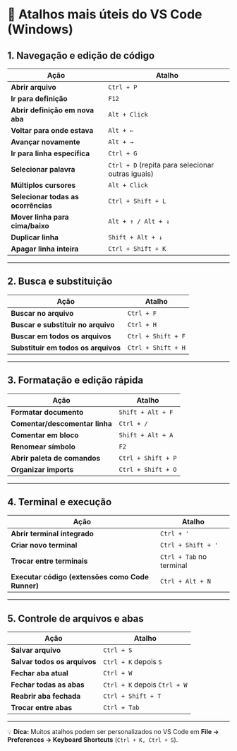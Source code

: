 # 📌 Atalhos mais úteis do VS Code (Windows)

## 1. Navegação e edição de código
| Ação | Atalho |
|------|--------|
| **Abrir arquivo** | `Ctrl + P` |
| **Ir para definição** | `F12` |
| **Abrir definição em nova aba** | `Alt + Click` |
| **Voltar para onde estava** | `Alt + ←` |
| **Avançar novamente** | `Alt + →` |
| **Ir para linha específica** | `Ctrl + G` |
| **Selecionar palavra** | `Ctrl + D` (repita para selecionar outras iguais) |
| **Múltiplos cursores** | `Alt + Click` |
| **Selecionar todas as ocorrências** | `Ctrl + Shift + L` |
| **Mover linha para cima/baixo** | `Alt + ↑ / Alt + ↓` |
| **Duplicar linha** | `Shift + Alt + ↓` |
| **Apagar linha inteira** | `Ctrl + Shift + K` |

---

## 2. Busca e substituição
| Ação | Atalho |
|------|--------|
| **Buscar no arquivo** | `Ctrl + F` |
| **Buscar e substituir no arquivo** | `Ctrl + H` |
| **Buscar em todos os arquivos** | `Ctrl + Shift + F` |
| **Substituir em todos os arquivos** | `Ctrl + Shift + H` |

---

## 3. Formatação e edição rápida
| Ação | Atalho |
|------|--------|
| **Formatar documento** | `Shift + Alt + F` |
| **Comentar/descomentar linha** | `Ctrl + /` |
| **Comentar em bloco** | `Shift + Alt + A` |
| **Renomear símbolo** | `F2` |
| **Abrir paleta de comandos** | `Ctrl + Shift + P` |
| **Organizar imports** | `Ctrl + Shift + O` |

---

## 4. Terminal e execução
| Ação | Atalho |
|------|--------|
| **Abrir terminal integrado** | `Ctrl + '` |
| **Criar novo terminal** | `Ctrl + Shift + '` |
| **Trocar entre terminais** | `Ctrl + Tab` no terminal |
| **Executar código (extensões como Code Runner)** | `Ctrl + Alt + N` |

---

## 5. Controle de arquivos e abas
| Ação | Atalho |
|------|--------|
| **Salvar arquivo** | `Ctrl + S` |
| **Salvar todos os arquivos** | `Ctrl + K` depois `S` |
| **Fechar aba atual** | `Ctrl + W` |
| **Fechar todas as abas** | `Ctrl + K` depois `Ctrl + W` |
| **Reabrir aba fechada** | `Ctrl + Shift + T` |
| **Trocar entre abas** | `Ctrl + Tab` |

---

💡 **Dica:** Muitos atalhos podem ser personalizados no VS Code em **File → Preferences → Keyboard Shortcuts** (`Ctrl + K, Ctrl + S`).
